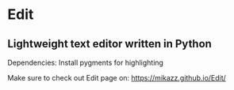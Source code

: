 # Edit

## Lightweight text editor written in Python

Dependencies:
Install pygments for highlighting

Make sure to check out Edit page on:
https://mikazz.github.io/Edit/
